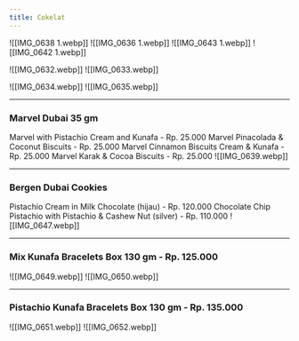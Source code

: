 ```yaml
---
title: Cokelat
---
```

![[IMG_0638 1.webp]]
![[IMG_0636 1.webp]]
![[IMG_0643 1.webp]]
![[IMG_0642 1.webp]]

![[IMG_0632.webp]]
![[IMG_0633.webp]]

![[IMG_0634.webp]]
![[IMG_0635.webp]]
***
### Marvel Dubai 35 gm
Marvel with Pistachio Cream and Kunafa - Rp. 25.000
Marvel Pinacolada & Coconut Biscuits - Rp. 25.000
Marvel Cinnamon Biscuits Cream & Kunafa - Rp. 25.000 
Marvel Karak & Cocoa Biscuits - Rp. 25.000
![[IMG_0639.webp]]
***
### Bergen Dubai Cookies
Pistachio  Cream in Milk Chocolate (hijau) - Rp. 120.000
Chocolate Chip Pistachio with Pistachio & Cashew Nut (silver) - Rp. 110.000
![[IMG_0647.webp]]
***
### Mix Kunafa Bracelets Box 130 gm - Rp. 125.000
![[IMG_0649.webp]]
![[IMG_0650.webp]]
***
### Pistachio Kunafa Bracelets Box 130 gm - Rp. 135.000
![[IMG_0651.webp]]
![[IMG_0652.webp]]
